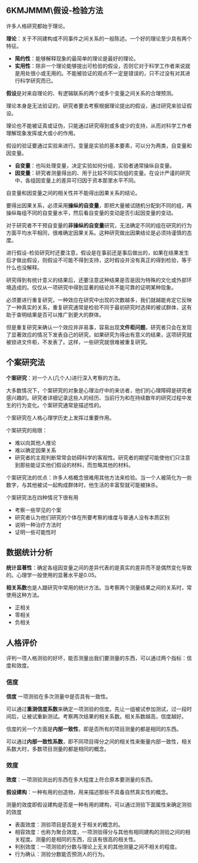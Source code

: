 
##  6KMJMMM\假设-检验方法

许多人格研究都始于理论。

**理论**：关于不同建构或不同事件之间关系的一般陈述。一个好的理论至少具有两个特征。
+ **简约性**：能够解释现象的最简单的理论是最好的理论。
+ **实用性**：除非一个理论能够提出可检验的假设，否则它对于科学工作者来说就是用处很小或无用的。不能被验证的观点不一定是错误的，只不过没有对其进行科学研究而已。

**假设**是对来自理论的、有逻辑联系的两个或多个变量之间关系的合理预测。

理论本身是无法验证的，研究者要去考察根据理论提出的假设，通过研究来验证假设。

理论也不能被证真或证伪，只能通过研究得到或多或少的支持，从而对科学工作者理解现象发挥或大或小的作用。

假设的验证要通过实验来进行。变量是实验的基本要素，可以分为两类，自变量和因变量。
+ **自变量**：也叫处理变量，决定实验如何分组，实验者通常操纵自变量。
+ **因变量**：研究者测量得出的、用于比较不同实验组的变量。在设计严谨的研究中，各组因变量上的差异可归因于资本那里水平不同。

自变量和因变量之间的相关性并不能得出因果关系的结论。

要得出因果关系，必须采用**操纵的自变量**，即把大量被试随机分配到不同的组，再操纵每组不同的自变量水平，然后看自变量的变动是否引起因变量的变动。

对于研究者不干预自变量的**非操纵的自变量**研究，无法确定不同的组在研究的行为方面平均水平相同，很难确定因果关系。这种研究做出因果结论是必须持谨慎的态度。

进行假设-检验研究时还要注意，假设是在事前还是事后做出的，如果在结果发生后才做出假设，则假设不可能不得到支持，这时假设并没有真正的得到检验，等于什么也没解释。

研究得到有统计意义的结果后，还要注意这种结果是否是因为特殊的文化或外部环境造成的。仅仅从一项研究中得到显著的结论并不能可靠的证明某种现象。

必须要进行重复研究，一种效应在研究中出现的次数越多，我们就越能肯定它反映了一种真实的关系，重复研究通常是检验不同于最初研究时选择的被试群体，这有助于查明结果是否可以推广到更大的群体。

但是重复研究来确认一个效应并非易事，容易出现**文件柜问题**，研究者只会在发现了显著效应的情况下发表自己的研究，如果研究为得出有意义的结果，这项研究就被锁进文件柜，不发表了。这样，一些研究就很难被重复研究。

## 个案研究法

**个案研究**：对一个人(几个人)进行深入考察的方法。

大多数情况下，个案研究的对象是心理治疗中的来访者，他们的心理障碍是研究者感兴趣的。研究者详细记录这些人的经历、当前行为和在持续数年的研究过程中发生的行为变化。个案研究通常是描述性的。

个案研究在人格心理学历史上发挥过重要作用。

个案研究的局限：
+ 难以向其他人推论
+ 难以确定因果关系
+ 研究者的主观判断常常会妨碍科学的客观性。研究者的期望可能使他们只注意到那些能证实他们假设的材料，而忽略其他的材料。

个案研究法的优点：许多人格概念很难用其他方法来检验。当一个人被简化为一些数字，与其他被试一起构成群体时，他生活的丰富型就可能被抹杀。

个案研究法在四种情况下很有用
+ 考察一些罕见的个案
+ 研究者认为他们研究的个体在所要考察的维度与普通人没有本质区别
+ 说明一种治疗方法时
+ 证明一些可能性时

## 数据统计分析

**统计显著性**：确定各组因变量之间的差异代表的是真实的差异而不是偶然变化导致的。心理学一般使用的显著水平是0.05。

**相关系数**也是人跟研究中常用的统计方法。当考察两个测量结果之间的关系时，常使用这种方法。

+ 正相关
+ 零相关
+ 负相关

## 人格评价

评判一项人格测验的好坏，能否测量出我们要测量的东西，可以通过两个指标：信度和效度。

### 信度

**信度** 一项测验在多次测量中是否具有一致性。

可以通过**重测信度系数**来确定一项测验的信度。先让一组被试参加测试，过一段时间后，让被试重新测试。考察两次结果的相关系数。相关系数越高，信度越好。

信度的另一个方面是**内部一致性**，即是否所有的项目测量的都是相同的东西。

可以通过**内部一致性系数**，即不同项目得分之间的相关性来衡量内部一致性，相关系数大时，多数项目测量的都是相同的概念。

### 效度

**效度**：一项测验测出的东西在多大程度上符合原本要测量的东西。

**假设建构**：一种有用的创造物，用来描述那些不具备自然真实性的概念。

测量的效度即假设建构是否是一种有用的建构，可以通过测验下面属性来确定测验的效度

+ 表面效度：测验项目是否是关于相关的概念的。
+ 相容效度：也称为聚合效度，一项测验得分与其他有相同建构的测验之间的相关程度。测量的是相同的东西，应该有很高的相关性。
+ 判别效度：一项测验的分数与理论上无关的其他测量之间不相关的程度。
+ 行为确认：测验分数能否预测人的行为。


